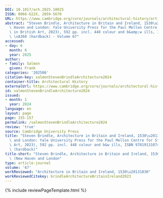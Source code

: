 ```yaml
---
DOI: 10.1017/arh.2025.10025
ISSN: 0066-622X, 2059-5670
URL: https://www.cambridge.org/core/journals/architectural-history/article/abs/steven-brindle-architecture-in-britain-and-ireland-15301830-new-haven-and-london-yale-university-press-for-the-paul-mellon-centre-for-studies-in-british-art-2023-592-pp-incl-448-colour-and-bw-ills-isbn-9781913107406-60-hardback/CB15F6D4ADDC3D3DA009922D49511622?utm_source=SFMC&utm_medium=email&utm_content=Article&utm_campaign=New%20Cambridge%20Alert%20-%20Volumes&WT.mc_id=New%20Cambridge%20Alert%20-%20Volumes
abstract: "Steven Brindle, Architecture in Britain and Ireland, 1530\u20131830 (New\
  \ Haven and London: Yale University Press for the Paul Mellon Centre for Studies\
  \ in British Art, 2023), 592 pp. incl. 448 colour and b&amp;w ills, ISBN 9781913107406,\
  \ \xA360 (hardback) - Volume 67"
accessed:
- day: 6
  month: 6
  year: 2025
author:
- family: Salmon
  given: Frank
categories: '202506'
citation-key: salmonStevenBrindleArchitecture2024
container-title: Architectural History
externalUrl: https://www.cambridge.org/core/journals/architectural-history/article/abs/steven-brindle-architecture-in-britain-and-ireland-15301830-new-haven-and-london-yale-university-press-for-the-paul-mellon-centre-for-studies-in-british-art-2023-592-pp-incl-448-colour-and-bw-ills-isbn-9781913107406-60-hardback/CB15F6D4ADDC3D3DA009922D49511622?utm_source=SFMC&utm_medium=email&utm_content=Article&utm_campaign=New%20Cambridge%20Alert%20-%20Volumes&WT.mc_id=New%20Cambridge%20Alert%20-%20Volumes
id: salmonStevenBrindleArchitecture2024
issued:
- month: 1
  year: 2024
language: en
layout: page
page: 155-157
permalink: /salmonStevenBrindleArchitecture2024
review: 'true'
source: Cambridge University Press
title: "Steven Brindle, Architecture in Britain and Ireland, 1530\u20131830 (New Haven\
  \ and London: Yale University Press for the Paul Mellon Centre for Studies in British\
  \ Art, 2023), 592 pp. incl. 448 colour and b&w ills, ISBN 9781913107406, \xA360\
  \ (hardback)"
title-short: "Steven Brindle, Architecture in Britain and Ireland, 1530\u20131830\
  \ (New Haven and London"
type: article-journal
volume: '67'
workReviewed: "Architecture in Britain and Ireland, 1530\u20131830"
workReviewedCitekey: brindleArchitectureBritainIreland2023
---
```

{% include reviewPageTemplate.html %}